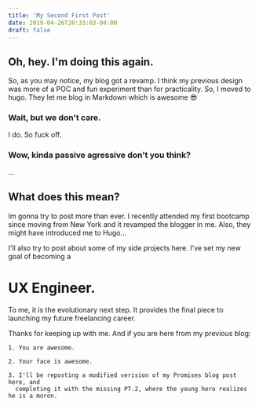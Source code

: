 ```yaml
---
title: 'My Second First Post'
date: 2019-04-26T20:33:03-04:00
draft: false
---
```


## Oh, hey. I'm doing this again.

So, as you may notice, my blog got a revamp. I think my previous design was more of a POC and fun experiment than for practicality. So, I moved to hugo. They let me blog in Markdown which is awesome :sunglasses:

### Wait, but we don't care.

I do. So fuck off.

### Wow, kinda passive agressive don't you think?

...

## What does this mean?

Im gonna try to post more than ever. I recently attended my first bootcamp since moving from New York and it revamped the blogger in me. Also, they might have introduced me to Hugo...

I'll also try to post about some of my side projects here. I've set my new goal of becoming a

# UX Engineer.

To me, it is the evolutionary next step. It provides the final piece to launching my future freelancing career.

Thanks for keeping up with me. And if you are here from my previous blog:

    1. You are awesome.

    2. Your face is awesome.

    3. I'll be reposting a modified verision of my Promises blog post here, and
      completing it with the missing PT.2, where the young hero realizes he is a moron.